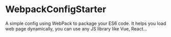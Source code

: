 # WebpackConfigStarter
A simple config using WebPack to package your ES6 code. It helps you load web page dynamically, you can use any JS library like Vue, React... 
